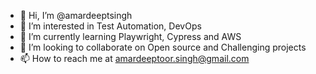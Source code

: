 - 👋 Hi, I’m @amardeeptsingh
- 👀 I’m interested in Test Automation, DevOps
- 🌱 I’m currently learning Playwright, Cypress and AWS
- 💞️ I’m looking to collaborate on Open source and Challenging projects
- 📫 How to reach me at amardeeptoor.singh@gmail.com


<!---
amardeeptsingh/amardeeptsingh is a ✨ special ✨ repository because its `README.md` (this file) appears on your GitHub profile.
You can click the Preview link to take a look at your changes.
--->
